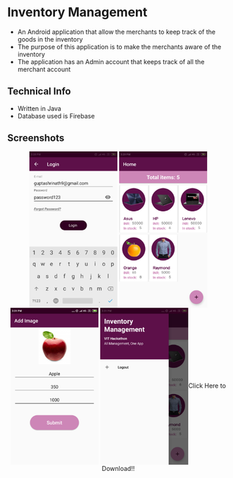 <h1>Inventory Management</h1>
<ul>
<li>An Android application that allow the merchants to keep track of the goods in the inventory</li>
<li>The purpose of this application is to make the merchants aware of the inventory</li>
<li>The application has an Admin account that keeps track of all the merchant account</li>
</ul>
<h2>Technical Info</h2>
<ul>
<li>Written in Java </li>
<li>Database used is Firebase</li>
</ul>
<h2>Screenshots</h2>
<div align="center">
<img src="https://github.com/ShrinathGupta09/Inventory-Management/blob/master/Images/Login.png"  align="center" width="200" alt="Login Screen">
<img src="https://github.com/ShrinathGupta09/Inventory-Management/blob/master/Images/View.png"  align="center"width="200" alt="Items Screen">
<img src="https://github.com/ShrinathGupta09/Inventory-Management/blob/master/Images/Add.png"   align="center"width="200" alt="Add Items Screen">
<img src="https://github.com/ShrinathGupta09/Inventory-Management/blob/master/Images/Drawer.png" align="center" width="200" alt="Drawer 
</div>                                                                                                                                   <h2>Dependencies</h2>
<ul>
  <li>Support: AppCompat, Design</li>
  <li>Database:Firebase</li>
  <li>Glide</li>
</ul>
<h2>Inside Story</h2>
<ul>
<li>This application was developed during Hackathon 2019 at Vidyalankar Institute of Technology(VIT) in 12 hours</li>
<li>The application was developed by Danyl Fernandez & Shrinath Gupta and icons were designed by Prathamesh Shirke</li>
</ul>
<h2>Contributer</h2>
Danyl Fernandez @gitryder<br>
Shrinath Gupta<br>
Prathamesh Shirke<br>
<h2>Download</h2>
 <a href="https://github.com/ShrinathGupta09/Inventory-Management/raw/master/apk/management.apk">Click Here to Download!!</a>                   
